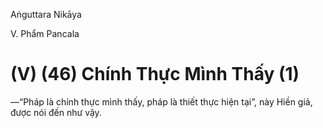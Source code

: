 Aṅguttara Nikāya

V. Phẩm Pancala

# (V) (46) Chính Thực Mình Thấy (1)

—“Pháp là chính thực mình thấy, pháp là thiết thực hiện tại”, này Hiền giả, được nói đến như vậy.

